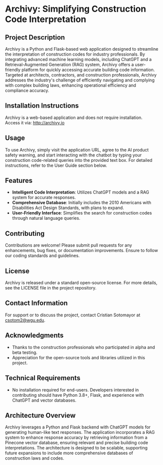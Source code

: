 # Archivy: Simplifying Construction Code Interpretation

## Project Description
Archivy is a Python and Flask-based web application designed to streamline the interpretation of construction codes for industry professionals. By integrating advanced machine learning models, including ChatGPT and a Retrieval-Augmented Generation (RAG) system, Archivy offers a user-friendly platform for quickly accessing accurate building code information. Targeted at architects, contractors, and construction professionals, Archivy addresses the industry's challenge of efficiently navigating and complying with complex building laws, enhancing operational efficiency and compliance accuracy.

## Installation Instructions
Archivy is a web-based application and does not require installation. Access it via: http://archivy.io

## Usage
To use Archivy, simply visit the application URL, agree to the AI product safety warning, and start interacting with the chatbot by typing your construction code-related queries into the provided text box. For detailed instructions, refer to the User Guide section below.

## Features
- **Intelligent Code Interpretation**: Utilizes ChatGPT models and a RAG system for accurate responses.
- **Comprehensive Database**: Initially includes the 2010 Americans with Disabilities Act Design Standards, with plans to expand.
- **User-Friendly Interface**: Simplifies the search for construction codes through natural language queries.

## Contributing
Contributions are welcome! Please submit pull requests for any enhancements, bug fixes, or documentation improvements. Ensure to follow our coding standards and guidelines.

## License
Archivy is released under a standard open-source license. For more details, see the LICENSE file in the project repository.

## Contact Information
For support or to discuss the project, contact Cristian Sotomayor at csotom2@wgu.edu.

## Acknowledgments
- Thanks to the construction professionals who participated in alpha and beta testing.
- Appreciation for the open-source tools and libraries utilized in this project.

## Technical Requirements
- No installation required for end-users. Developers interested in contributing should have Python 3.8+, Flask, and experience with ChatGPT and vector databases.

## Architecture Overview
Archivy leverages a Python and Flask backend with ChatGPT models for generating human-like text responses. The application incorporates a RAG system to enhance response accuracy by retrieving information from a Pinecone vector database, ensuring relevant and precise building code interpretations. The architecture is designed to be scalable, supporting future expansions to include more comprehensive databases of construction laws and codes.
